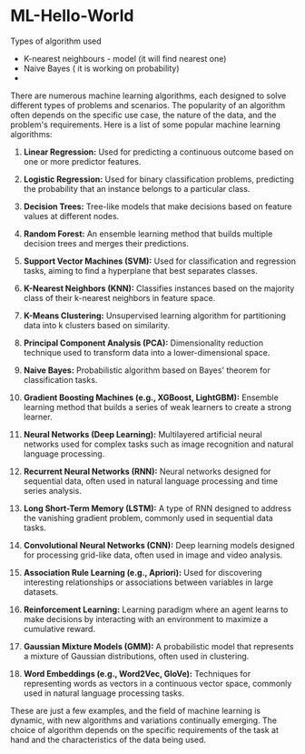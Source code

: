 # ML-Hello-World
Types of algorithm used
- K-nearest neighbours - model (it will find nearest one)
- Naive Bayes ( it is working on probability)
- 


There are numerous machine learning algorithms, each designed to solve different types of problems and scenarios. The popularity of an algorithm often depends on the specific use case, the nature of the data, and the problem's requirements. Here is a list of some popular machine learning algorithms:

1. **Linear Regression:** Used for predicting a continuous outcome based on one or more predictor features.

2. **Logistic Regression:** Used for binary classification problems, predicting the probability that an instance belongs to a particular class.

3. **Decision Trees:** Tree-like models that make decisions based on feature values at different nodes.

4. **Random Forest:** An ensemble learning method that builds multiple decision trees and merges their predictions.

5. **Support Vector Machines (SVM):** Used for classification and regression tasks, aiming to find a hyperplane that best separates classes.

6. **K-Nearest Neighbors (KNN):** Classifies instances based on the majority class of their k-nearest neighbors in feature space.

7. **K-Means Clustering:** Unsupervised learning algorithm for partitioning data into k clusters based on similarity.

8. **Principal Component Analysis (PCA):** Dimensionality reduction technique used to transform data into a lower-dimensional space.

9. **Naive Bayes:** Probabilistic algorithm based on Bayes' theorem for classification tasks.

10. **Gradient Boosting Machines (e.g., XGBoost, LightGBM):** Ensemble learning method that builds a series of weak learners to create a strong learner.

11. **Neural Networks (Deep Learning):** Multilayered artificial neural networks used for complex tasks such as image recognition and natural language processing.

12. **Recurrent Neural Networks (RNN):** Neural networks designed for sequential data, often used in natural language processing and time series analysis.

13. **Long Short-Term Memory (LSTM):** A type of RNN designed to address the vanishing gradient problem, commonly used in sequential data tasks.

14. **Convolutional Neural Networks (CNN):** Deep learning models designed for processing grid-like data, often used in image and video analysis.

15. **Association Rule Learning (e.g., Apriori):** Used for discovering interesting relationships or associations between variables in large datasets.

16. **Reinforcement Learning:** Learning paradigm where an agent learns to make decisions by interacting with an environment to maximize a cumulative reward.

17. **Gaussian Mixture Models (GMM):** A probabilistic model that represents a mixture of Gaussian distributions, often used in clustering.

18. **Word Embeddings (e.g., Word2Vec, GloVe):** Techniques for representing words as vectors in a continuous vector space, commonly used in natural language processing tasks.

These are just a few examples, and the field of machine learning is dynamic, with new algorithms and variations continually emerging. The choice of algorithm depends on the specific requirements of the task at hand and the characteristics of the data being used.

